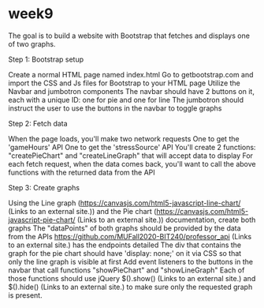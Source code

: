 # week9

The goal is to build a website with Bootstrap that fetches and displays one of two graphs.

Step 1: Bootstrap setup

Create a normal HTML page named index.html
Go to getbootstrap.com and import the CSS and Js files for Bootstrap to your HTML page
Utilize the Navbar and jumbotron components
The navbar should have 2 buttons on it, each with a unique ID: one for pie and one for line
The jumbotron should instruct the user to use the buttons in the navbar to toggle graphs
 

Step 2: Fetch data

When the page loads, you'll make two network requests
One to get the 'gameHours' API
One to get the 'stressSource' API
You'll create 2 functions: "createPieChart" and "createLineGraph" that will accept data to display
For each fetch request, when the data comes back, you'll want to call the above functions with the returned data from the API
 

Step 3: Create graphs

Using the Line graph (https://canvasjs.com/html5-javascript-line-chart/ (Links to an external site.)) and the Pie chart (https://canvasjs.com/html5-javascript-pie-chart/ (Links to an external site.)) documentation, create both graphs
The "dataPoints" of both graphs should be provided by the data from the APIs
https://github.com/MUFall2020-BIT240/professor_api (Links to an external site.) has the endpoints detailed
The div that contains the graph for the pie chart should have 'display: none;' on it via CSS so that only the line graph is visible at first
Add event listeners to the buttons in the navbar that call functions "showPieChart" and "showLineGraph"
Each of those functions should use jQuery $().show() (Links to an external site.) and $().hide() (Links to an external site.) to make sure only the requested graph is present. 
